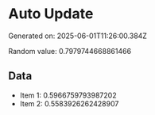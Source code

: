 # Auto Update

Generated on: 2025-06-01T11:26:00.384Z

Random value: 0.7979744668861466

## Data

- Item 1: 0.5966759793987202
- Item 2: 0.5583926262428907